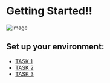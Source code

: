 # Getting Started!!

![image](https://user-images.githubusercontent.com/53052899/122547191-6924a300-d04d-11eb-835d-daaf3d83129d.png)
<br>

## Set up your environment:
<ul>
 <li>
     <a href="https://github.com/shecoderfinally/SUMMER-ANALYTICS-2021/blob/main/WEEK%201/DAY%200/TASK%201">TASK 1</a>
 </li>
 <li> 
     <a href="https://github.com/shecoderfinally/SUMMER-ANALYTICS-2021/blob/main/WEEK%201/DAY%200/TASK%202">TASK 2</a> 
 </li>
 <li> 
     <a href="https://github.com/shecoderfinally/SUMMER-ANALYTICS-2021/blob/main/WEEK%201/DAY%200/TASK%203">TASK 3</a> 
 </li>
</ul>
